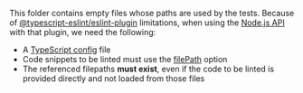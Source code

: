 This folder contains empty files whose paths are used by the tests. Because of [@typescript-eslint/eslint-plugin](https://github.com/typescript-eslint/typescript-eslint/) limitations, when using the [Node.js API](https://eslint.org/docs/developer-guide/nodejs-api/) with that plugin, we need the following:

- A [TypeScript config](https://www.typescriptlang.org/docs/handbook/tsconfig-json.html) file
- Code snippets to be linted must use the [filePath](https://eslint.org/docs/developer-guide/nodejs-api#-eslintlinttextcode-options) option
- The referenced filepaths **must exist**, even if the code to be linted is provided directly and not loaded from those files

